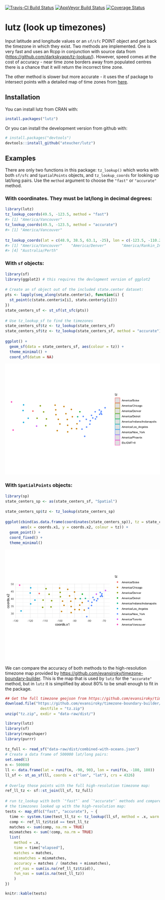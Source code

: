 
<!-- README.md is generated from README.Rmd. Please edit that file -->

[![Travis-CI Build
Status](https://travis-ci.org/ateucher/lutz.svg?branch=master)](https://travis-ci.org/ateucher/lutz)
[![AppVeyor Build
Status](https://ci.appveyor.com/api/projects/status/github/ateucher/lutz?branch=master&svg=true)](https://ci.appveyor.com/project/ateucher/lutz)
[![Coverage
Status](https://img.shields.io/codecov/c/github/ateucher/lutz/master.svg)](https://codecov.io/github/ateucher/lutz?branch=master)

# lutz (look up timezones)

Input latitude and longitude values or an `sf/sfc` POINT object and get
back the timezone in which they exist. Two methods are implemented. One
is very fast and uses an Rcpp in conjunction with source data from
(<https://github.com/darkskyapp/tz-lookup/>). However, speed comes at
the cost of accuracy - near time zone borders away from populated
centres there is a chance that it will return the incorrect time zone.

The other method is slower but more accurate - it uses the sf package to
intersect points with a detailed map of time zones from
[here](https://github.com/evansiroky/timezone-boundary-builder).

## Installation

You can install lutz from CRAN with:

``` r
install.packages("lutz")
```

Or you can install the development version from github with:

``` r
# install.packages("devtools")
devtools::install_github("ateucher/lutz")
```

## Examples

There are only two functions in this package: `tz_lookup()` which works
with both `sf/sfc` and `SpatialPoints` objects, and `tz_lookup_coords`
for looking up lat/long pairs. Use the `method` argument to choose the
`"fast"` or `"accurate"` method.

### With coordinates. They must be lat/long in decimal degrees:

``` r
library(lutz)
tz_lookup_coords(49.5, -123.5, method = "fast")
#> [1] "America/Vancouver"
tz_lookup_coords(49.5, -123.5, method = "accurate")
#> [1] "America/Vancouver"

tz_lookup_coords(lat = c(48.9, 38.5, 63.1, -25), lon = c(-123.5, -110.2, -95.0, 130))
#> [1] "America/Vancouver"    "America/Denver"       "America/Rankin_Inlet"
#> [4] "Australia/Perth"
```

### With `sf` objects:

``` r
library(sf)
library(ggplot2) # this requires the devlopment version of ggplot2

# Create an sf object out of the included state.center dataset:
pts <- lapply(seq_along(state.center$x), function(i) {
  st_point(c(state.center$x[i], state.center$y[i]))
})
state_centers_sf <- st_sf(st_sfc(pts))

# Use tz_lookup_sf to find the timezones
state_centers_sf$tz <- tz_lookup(state_centers_sf)
state_centers_sf$tz <- tz_lookup(state_centers_sf, method = "accurate")

ggplot() + 
  geom_sf(data = state_centers_sf, aes(colour = tz)) + 
  theme_minimal() + 
  coord_sf(datum = NA)
```

![](tools/readme/unnamed-chunk-4-1.png)<!-- -->

### With `SpatialPoints` objects:

``` r
library(sp)
state_centers_sp <- as(state_centers_sf, "Spatial")

state_centers_sp$tz <- tz_lookup(state_centers_sp)

ggplot(cbind(as.data.frame(coordinates(state_centers_sp)), tz = state_centers_sp$tz), 
       aes(x = coords.x1, y = coords.x2, colour = tz)) + 
  geom_point() + 
  coord_fixed() + 
  theme_minimal()
```

![](tools/readme/unnamed-chunk-5-1.png)<!-- -->

We can compare the accuracy of both methods to the high-resolution
timezone map provided by
<https://github.com/evansiroky/timezone-boundary-builder>. This is the
map that is used by `lutz` for the `"accurate"` method, but in `lutz` it
is simplified by about 80% to be small enough to fit in the package.

``` r
## Get the full timezone geojson from https://github.com/evansiroky/timezone-boundary-builder
download.file("https://github.com/evansiroky/timezone-boundary-builder/releases/download/2018d/timezones-with-oceans.geojson.zip",
                destfile = "tz.zip")
unzip("tz.zip", exdir = "data-raw/dist/")
```

``` r
library(lutz)
library(sf)
library(rmapshaper)
library(purrr)

tz_full <- read_sf("data-raw/dist/combined-with-oceans.json")
# Create a data frame of 500000 lat/long pairs:
set.seed(1)
n <- 500000
ll <- data.frame(lat = runif(n, -90, 90), lon = runif(n, -180, 180))
ll_sf <- st_as_sf(ll, coords = c("lon", "lat"), crs = 4326)

# Overlay those points with the full high-resolution timezone map:
ref_ll_tz <- sf::st_join(ll_sf, tz_full)

# run tz_lookup with both `"fast"` and `"accurate"` methods and compare with 
# the timezones looked up with the high-resolution map:
tests <- map_df(c("fast", "accurate"), ~ {
  time <- system.time(test_ll_tz <- tz_lookup(ll_sf, method = .x, warn = FALSE))
  comp <- ref_ll_tz$tzid == test_ll_tz
  matches <- sum(comp, na.rm = TRUE)
  mismatches <- sum(!comp, na.rm = TRUE)
  list(
    method = .x,
    time = time["elapsed"],
    matches = matches,
    mismatches = mismatches,
    accuracy = matches / (matches + mismatches),
    ref_nas = sum(is.na(ref_ll_tz$tzid)),
    fun_nas = sum(is.na(test_ll_tz))
    )
})
```

``` r
knitr::kable(tests)
```
